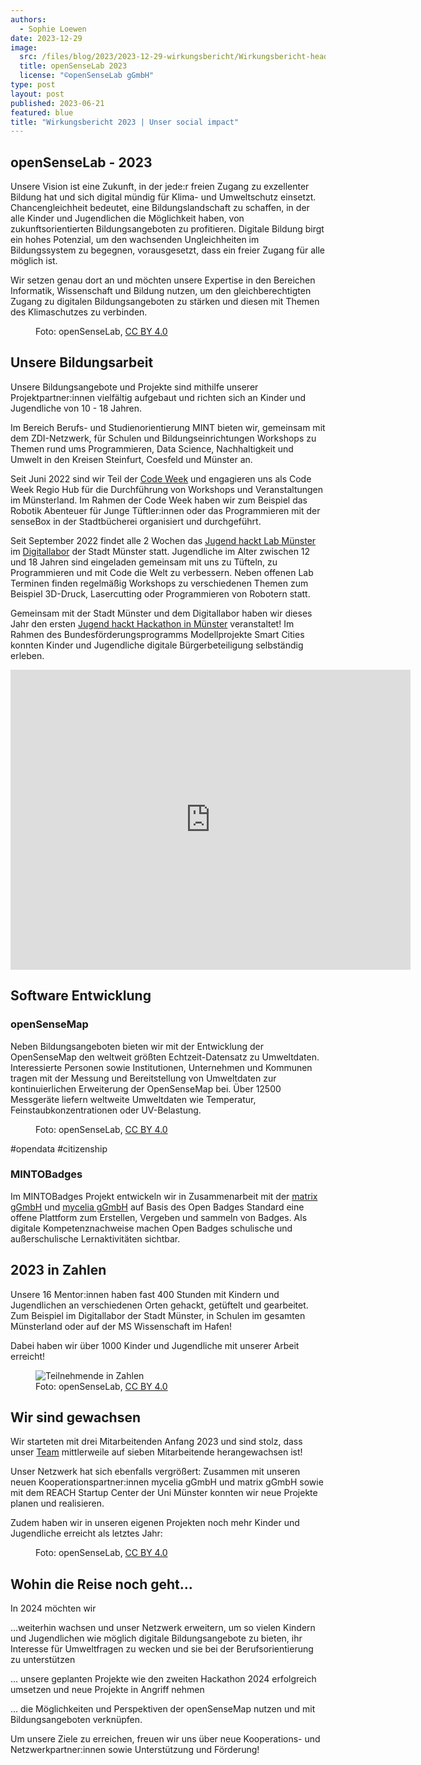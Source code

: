 ```yaml
---
authors:
  - Sophie Loewen
date: 2023-12-29
image:
  src: /files/blog/2023/2023-12-29-wirkungsbericht/Wirkungsbericht-head.png
  title: openSenseLab 2023
  license: "©openSenseLab gGmbH"
type: post
layout: post
published: 2023-06-21
featured: blue
title: "Wirkungsbericht 2023 | Unser social impact"
---
```


## openSenseLab - 2023

Unsere Vision ist eine Zukunft, in der jede:r freien Zugang zu exzellenter Bildung hat und sich digital mündig für Klima- und Umweltschutz einsetzt. Chancengleichheit bedeutet, eine Bildungslandschaft zu schaffen, in der alle Kinder und Jugendlichen die Möglichkeit haben, von zukunftsorientierten Bildungsangeboten zu profitieren. Digitale Bildung birgt ein hohes Potenzial, um den wachsenden Ungleichheiten im Bildungssystem zu begegnen, vorausgesetzt, dass ein freier Zugang für alle möglich ist.

Wir setzen genau dort an und möchten unsere Expertise in den Bereichen Informatik, Wissenschaft und Bildung nutzen, um den gleichberechtigten Zugang zu digitalen Bildungsangeboten zu stärken und diesen mit Themen des Klimaschutzes zu verbinden.

<figure class="blog">
    <img src="/files/blog/2023/2023-12-29-wirkungsbericht/openSenseLab-overview.png" alt="">
    <figcaption>Foto: openSenseLab, <a href="https://creativecommons.org/licenses/by/4.0/">CC BY 4.0</a></figcaption>
</figure>

## Unsere Bildungsarbeit

Unsere Bildungsangebote und Projekte sind mithilfe unserer Projektpartner:innen vielfältig aufgebaut und richten sich an Kinder und Jugendliche von 10 - 18 Jahren.

Im Bereich Berufs- und Studienorientierung MINT bieten wir, gemeinsam mit dem ZDI-Netzwerk, für Schulen und Bildungseinrichtungen Workshops zu Themen rund ums Programmieren, Data Science, Nachhaltigkeit und Umwelt in den Kreisen Steinfurt, Coesfeld und Münster an.

Seit Juni 2022 sind wir Teil der [Code Week](https://www.codeweek.de/) und engagieren uns als Code Week Regio Hub für die Durchführung von Workshops und Veranstaltungen im Münsterland.
Im Rahmen der Code Week haben wir zum Beispiel das Robotik Abenteuer für Junge Tüftler:innen oder das Programmieren mit der senseBox in der Stadtbücherei organisiert und durchgeführt.

Seit September 2022 findet alle 2 Wochen das [Jugend hackt Lab Münster](https://jugendhackt.org/lab/muenster/) im [Digitallabor](https://digitallabor.ms/) der Stadt Münster statt. Jugendliche im Alter zwischen 12 und 18 Jahren sind eingeladen gemeinsam mit uns zu Tüfteln, zu Programmieren und mit Code die Welt zu verbessern. Neben offenen Lab Terminen finden regelmäßig Workshops zu verschiedenen Themen zum Beispiel 3D-Druck, Lasercutting oder Programmieren von Robotern statt.

Gemeinsam mit der Stadt Münster und dem Digitallabor haben wir dieses Jahr den ersten [Jugend hackt Hackathon in Münster](blog/2023/04/jugendhackt-hackathon/) veranstaltet! Im Rahmen des Bundesförderungsprogramms Modellprojekte Smart Cities konnten Kinder und Jugendliche digitale Bürgerbeteiligung selbständig erleben.

<iframe width="640" height="480" src="https://www.youtube-nocookie.com/embed/-DQYlCgqkWY" title="YouTube video player" frameborder="0" allow="accelerometer; autoplay; clipboard-write; encrypted-media; gyroscope; picture-in-picture; web-share" allowfullscreen></iframe>

## Software Entwicklung

### openSenseMap

Neben Bildungsangeboten bieten wir mit der Entwicklung der OpenSenseMap den weltweit größten Echtzeit-Datensatz zu Umweltdaten. Interessierte Personen sowie Institutionen, Unternehmen und Kommunen tragen mit der Messung und Bereitstellung von Umweltdaten zur kontinuierlichen Erweiterung der OpenSenseMap bei. Über 12500 Messgeräte liefern weltweite Umweltdaten wie Temperatur, Feinstaubkonzentrationen oder UV-Belastung.

<figure class="blog">
    <img src="/files/blog/2023/2023-12-29-wirkungsbericht/openSenseLab-openSenseMap2023.png" alt="">
    <figcaption>Foto: openSenseLab, <a href="https://creativecommons.org/licenses/by/4.0/">CC BY 4.0</a></figcaption>
</figure>

#opendata
#citizenship

### MINTOBadges

Im MINTOBadges Projekt entwickeln wir in Zusammenarbeit mit der [matrix gGmbH](https://matrix-gruppe.de/matrix-gemeinnuetzig/) und [mycelia gGmbH](https://mycelia.education/) auf Basis des Open Badges Standard eine offene Plattform zum Erstellen, Vergeben und sammeln von Badges. Als digitale Kompetenznachweise machen Open Badges schulische und außerschulische Lernaktivitäten sichtbar.

## 2023 in Zahlen

Unsere 16 Mentor:innen haben fast 400 Stunden mit Kindern und Jugendlichen an verschiedenen Orten gehackt, getüftelt und gearbeitet.
Zum Beispiel im Digitallabor der Stadt Münster, in Schulen im gesamten Münsterland oder auf der MS Wissenschaft im Hafen!

Dabei haben wir über 1000 Kinder und Jugendliche mit unserer Arbeit erreicht!

<figure class="blog">
    <img src="/files/blog/2023/2023-12-29-wirkungsbericht/openSenseLab-Teilnehmende2023.png" alt="Teilnehmende in Zahlen">
    <figcaption>Foto: openSenseLab, <a href="https://creativecommons.org/licenses/by/4.0/">CC BY 4.0</a></figcaption>
</figure>

## Wir sind gewachsen

Wir starteten mit drei Mitarbeitenden Anfang 2023 und sind stolz, dass unser [Team](/team/) mittlerweile auf sieben Mitarbeitende herangewachsen ist!

Unser Netzwerk hat sich ebenfalls vergrößert: Zusammen mit unseren neuen Kooperationspartner:innen mycelia gGmbH und matrix gGmbH sowie mit dem REACH Startup Center der Uni Münster konnten wir neue Projekte planen und realisieren.

Zudem haben wir in unseren eigenen Projekten noch mehr Kinder und Jugendliche erreicht als letztes Jahr:

<figure class="blog">
    <img src="/files/blog/2023/2023-12-29-wirkungsbericht/openSenseLab-2022-2023.png" alt="">
    <figcaption>Foto: openSenseLab, <a href="https://creativecommons.org/licenses/by/4.0/">CC BY 4.0</a></figcaption>
</figure>

## Wohin die Reise noch geht…

In 2024 möchten wir

…weiterhin wachsen und unser Netzwerk erweitern, um so vielen Kindern und Jugendlichen wie möglich digitale Bildungsangebote zu bieten, ihr Interesse für Umweltfragen zu wecken und sie bei der Berufsorientierung zu unterstützen

… unsere geplanten Projekte wie den zweiten Hackathon 2024 erfolgreich umsetzen und neue Projekte in Angriff nehmen

… die Möglichkeiten und Perspektiven der openSenseMap nutzen und mit Bildungsangeboten verknüpfen.

Um unsere Ziele zu erreichen, freuen wir uns über neue Kooperations- und Netzwerkpartner:innen sowie Unterstützung und Förderung!

